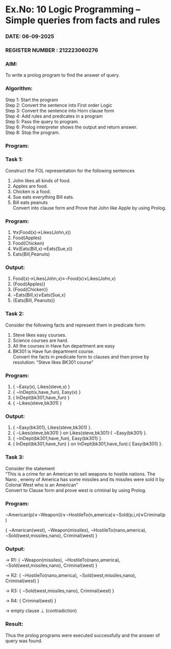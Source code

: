 # Ex.No: 10  Logic Programming –  Simple queries from facts and rules
### DATE: 06-09-2025                                                                        
### REGISTER NUMBER : 212223060276
### AIM: 
To write a prolog program to find the answer of query. 
###  Algorithm:
 Step 1: Start the program <br> 
 Step 2: Convert the sentence into First order Logic  <br> 
 Step 3:  Convert the sentence into Horn clause form  <br> 
 Step 4: Add rules and predicates in a program   <br> 
 Step 5:  Pass the query to program. <br> 
 Step 6: Prolog interpreter shows the output and return answer. <br> 
 Step 8:  Stop the program.
### Program:
### Task 1:
Construct the FOL representation for the following sentences <br> 
1.	John likes all kinds of food.  <br> 
2.	Apples are food.  <br> 
3.	Chicken is a food.  <br> 
4.	Sue eats everything Bill eats. <br> 
5.	 Bill eats peanuts  <br> 
   Convert into clause form and Prove that John like Apple by using Prolog. <br>

### Program:

1. ∀x(Food(x)→Likes(John,x))
2. Food(Apples)
3. Food(Chicken)
4. ∀x(Eats(Bill,x)→Eats(Sue,x))
5. Eats(Bill,Peanuts)
   
### Output:
1. Food(x)→Likes(John,x)≡¬Food(x)∨Likes(John,x)
2. {Food(Apples)}
3. {Food(Chicken)}
4. ¬Eats(Bill,x)∨Eats(Sue,x)
5. {Eats(Bill, Peanuts)}

### Task 2:
Consider the following facts and represent them in predicate form: <br>              
1.	Steve likes easy courses. <br> 
2.	Science courses are hard. <br> 
3. All the courses in Have fun department are easy <br> 
4. BK301 is Have fun department course.<br> 
Convert the facts in predicate form to clauses and then prove by resolution: “Steve likes BK301 course”<br> 

### Program:
1. { ¬Easy(x), Likes(steve,x) }
2. { ¬InDept(x,have_fun), Easy(x) }
3. { InDept(bk301,have_fun) }
4. { ¬Likes(steve,bk301) }

### Output:
1. { ¬Easy(bk301), Likes(steve,bk301) }.
2. { ¬Likes(steve,bk301) } on Likes(steve,bk301):{ ¬Easy(bk301) }.
3. { ¬InDept(bk301,have_fun), Easy(bk301) }.
4. { InDept(bk301,have_fun) } on InDept(bk301,have_fun):{ Easy(bk301) }.

### Task 3:
Consider the statement <br> 
“This is a crime for an American to sell weapons to hostile nations. The Nano , enemy of America has some missiles and its missiles were sold it by Colonal West who is an American” <br> 
Convert to Clause form and prove west is criminal by using Prolog.<br> 
### Program:

¬American(p)∨¬Weapon(i)∨¬HostileTo(n,america)∨¬Sold(p,i,n)∨Criminal(p)

{ ¬American(west), ¬Weapon(missiles), ¬HostileTo(nano,america), ¬Sold(west,missiles,nano), Criminal(west) }
### Output:
→ R1: { ¬Weapon(missiles), ¬HostileTo(nano,america), ¬Sold(west,missiles,nano), Criminal(west) }

→ R2: { ¬HostileTo(nano,america), ¬Sold(west,missiles,nano), Criminal(west) }

→ R3: { ¬Sold(west,missiles,nano), Criminal(west) }

→ R4: { Criminal(west) }

→ empty clause ⊥ (contradiction)
### Result:
Thus the prolog programs were executed successfully and the answer of query was found.
